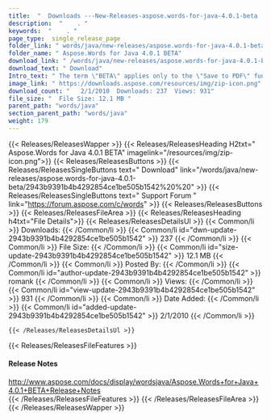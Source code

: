 ```yaml
---
title:  "  Downloads ---New-Releases-aspose.words-for-java-4.0.1-beta . " 
description:  "    . " 
keywords:  "    . " 
page_type:  single_release_page
folder_link: " words/java/new-releases/aspose.words-for-java-4.0.1-beta/"
folder_name: " Aspose.Words for Java 4.0.1 BETA"
download_link: " /words/java/new-releases/aspose.words-for-java-4.0.1-beta/2943b9391b4b4292854ce1be505b1542"
download_text: " Download"
Intro_text: " The term \"BETA\" applies only to the \"Save to PDF\" functionality in this version...."
image_link: " https://downloads.aspose.com/resources/img/zip-icon.png"
download_count: "   2/1/2010  Downloads: 237  Views: 931"
file_size: "  File Size: 12.1 MB "
parent_path: "words/java"
section_parent_path: "words/java"
weight: 179 
---
```


{{< Releases/ReleasesWapper >}}
  {{< Releases/ReleasesHeading H2txt=" Aspose.Words for Java 4.0.1 BETA" imagelink="/resources/img/zip-icon.png">}}
  {{< Releases/ReleasesButtons >}}
    {{< Releases/ReleasesSingleButtons text=" Download" link="/words/java/new-releases/aspose.words-for-java-4.0.1-beta/2943b9391b4b4292854ce1be505b1542%20%20" >}}
    {{< Releases/ReleasesSingleButtons text=" Support Forum " link="https://forum.aspose.com/c/words" >}}
  {{< Releases/ReleasesButtons >}}
  {{< Releases/ReleasesFileArea >}}
    {{< Releases/ReleasesHeading h4txt="File Details">}}
    {{< Releases/ReleasesDetailsUl >}}
            {{< Common/li  >}} Downloads: {{< /Common/li >}} 
      {{< Common/li id="dwn-update-2943b9391b4b4292854ce1be505b1542" >}} 237 {{< /Common/li >}} 
      {{< Common/li  >}} File Size: {{< /Common/li >}} 
      {{< Common/li id="size-update-2943b9391b4b4292854ce1be505b1542" >}} 12.1 MB {{< /Common/li >}} 
      {{< Common/li  >}} Posted By: {{< /Common/li >}} 
      {{< Common/li id="author-update-2943b9391b4b4292854ce1be505b1542" >}} romank {{< /Common/li >}} 
      {{< Common/li  >}} Views: {{< /Common/li >}} 
      {{< Common/li id="view-update-2943b9391b4b4292854ce1be505b1542" >}} 931 {{< /Common/li >}} 
      {{< Common/li  >}} Date Added: {{< /Common/li >}} 
      {{< Common/li id="added-update-2943b9391b4b4292854ce1be505b1542" >}} 2/1/2010 {{< /Common/li >}} 

    {{< /Releases/ReleasesDetailsUl >}}

  {{< Releases/ReleasesFileFeatures >}}
      <h4>Release Notes</h4><div><a href="http://www.aspose.com/docs/display/wordsjava/Aspose.Words+for+Java+4.0.1+BETA+Release+Notes">http://www.aspose.com/docs/display/wordsjava/Aspose.Words+for+Java+4.0.1+BETA+Release+Notes</a></div>
  {{< /Releases/ReleasesFileFeatures >}}
 {{< /Releases/ReleasesFileArea >}}
{{< /Releases/ReleasesWapper >}}


